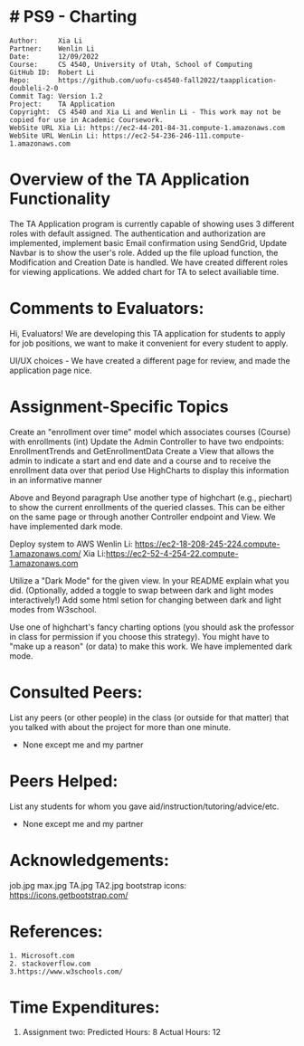 # # PS9 - Charting
```
Author:     Xia Li
Partner:    Wenlin Li
Date:       12/09/2022
Course:     CS 4540, University of Utah, School of Computing
GitHub ID:  Robert Li
Repo:       https://github.com/uofu-cs4540-fall2022/taapplication-doubleli-2-0
Commit Tag: Version 1.2
Project:    TA Application
Copyright:  CS 4540 and Xia Li and Wenlin Li - This work may not be copied for use in Academic Coursework.
WebSite URL Xia Li: https://ec2-44-201-84-31.compute-1.amazonaws.com
WebSite URL WenLin Li: https://ec2-54-236-246-111.compute-1.amazonaws.com
```
# Overview of the TA Application Functionality 

The TA Application program is currently capable of showing uses 3 different roles with default assigned. The authentication and authorization are 
implemented, implement basic Email confirmation using SendGrid, Update Navbar is to show the user's role. Added up the file upload function, the Modification and Creation Date is handled. We have created different roles for viewing applications. We added chart for TA to select availiable time.

# Comments to Evaluators:

Hi, Evaluators! We are developing this TA application for students to apply for job positions, we want to make it convenient for every student to apply.

UI/UX choices - We have created a different page for review, and made the application page nice.

# Assignment-Specific Topics

Create an "enrollment over time" model which associates courses (Course) with enrollments (int)
Update the Admin Controller to have two endpoints: EnrollmentTrends and GetEnrollmentData
Create a View that allows the admin to indicate a start and end date and a course and to receive the enrollment data over that period
Use HighCharts to display this information in an informative manner

Above and Beyond paragraph 
Use another type of highchart (e.g., piechart) to show the current enrollments of the queried classes.  This can be either on the same page or through another Controller endpoint and View.
We have implemented dark mode.


Deploy system to AWS
Wenlin Li: https://ec2-18-208-245-224.compute-1.amazonaws.com/
Xia Li:https://ec2-52-4-254-22.compute-1.amazonaws.com


Utilize a "Dark Mode" for the given view.  In your README explain what you did. (Optionally, added a toggle to swap between dark and light modes interactively!)
Add some html setion for changing between dark and light modes from W3school.

Use one of highchart's fancy charting options (you should ask the professor in class for permission if you choose this strategy).  You might have to "make up a reason" (or data) to make this work.
We have implemented dark mode.


# Consulted Peers:

List any peers (or other people) in the class (or outside for that matter) that you talked with about the project for more than one minute.

 - None except me and my partner

# Peers Helped:

List any students for whom you gave aid/instruction/tutoring/advice/etc.

  - None except me and my partner

# Acknowledgements:

job.jpg
max.jpg
TA.jpg
TA2.jpg
bootstrap icons: https://icons.getbootstrap.com/

# References:

    1. Microsoft.com
    2. stackoverflow.com
    3.https://www.w3schools.com/
    

# Time Expenditures:

  1. Assignment two: Predicted Hours: 8 Actual Hours: 12

